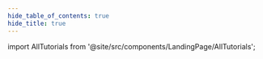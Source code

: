 ```yaml
---
hide_table_of_contents: true
hide_title: true
---
```


<!-- # Build Code -->

<!-- Custom component -->

import AllTutorials from '@site/src/components/LandingPage/AllTutorials';

<AllTutorials />
